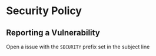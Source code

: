 # Security Policy

## Reporting a Vulnerability

Open a issue with the `SECURITY` prefix set in the subject line
